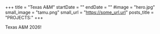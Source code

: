 +++
title = "Texas A&M"
startDate = ""
endDate = ""
#image = "hero.jpg"
small_image = "tamu.png"
small_url = "https://some_url.url"
posts_title = "PROJECTS:"
+++

Texas A&M 2026!